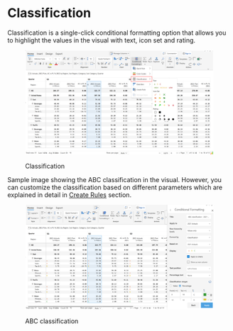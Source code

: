 # Classification

Classification is a single-click conditional formatting option that allows you to highlight the values in the visual with text, icon set and rating.

<figure><img src="../../.gitbook/assets/Classification (1).png" alt=""><figcaption><p>Classification</p></figcaption></figure>

Sample image showing the ABC classification in the visual. However, you can customize the classification based on different parameters which are explained in detail in [Create Rules](create-rules/) section.

<figure><img src="../../.gitbook/assets/Text Classification (1).png" alt=""><figcaption><p>ABC classification</p></figcaption></figure>
